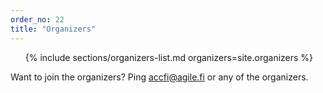 ```yaml
---
order_no: 22
title: "Organizers"
---
```

<ol class="organizers-list people-list">
  {% include sections/organizers-list.md organizers=site.organizers %}
</ol>

<div class="text-center"> Want to join the organizers? Ping <a href="mailto:accfi@agile.fi">accfi@agile.fi</a> or any of the organizers.</div>
